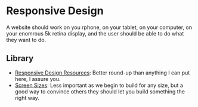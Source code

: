 # Responsive Design
A website should work on you rphone, on your tablet, on your computer, on your enomrous 5k retina display, and the user should be able to do what they want to do.

## Library
- [Responsive Design Resources](http://bradfrost.github.io/this-is-responsive/resources.html): Better round-up than anything I can put here, I assure you.
- [Screen Sizes](http://screensiz.es/phone): Less important as we begin to build for any size, but a good way to convince others they should let you build something the right way.

